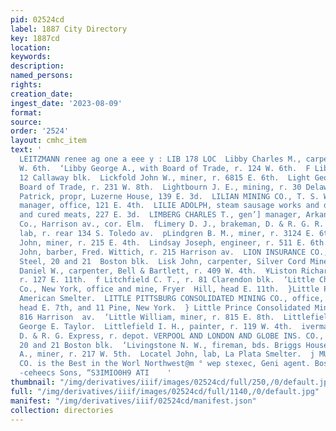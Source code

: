 ```yaml
---
pid: 02524cd
label: 1887 City Directory
key: 1887cd
location: 
keywords: 
description: 
named_persons: 
rights: 
creation_date: 
ingest_date: '2023-08-09'
format: 
source: 
order: '2524'
layout: cmhc_item
text: '                                                                                  GHARLES
  LEITZMANN renee ag one a eee y : LIB 178 LOC  Libby Charles M., carpenter, r. 202
  W. 6th.  ‘Libby George A., with Board of Trade, r. 124 W. 6th.  F Libby J. H., r.
  12 Callaway blk.  Lickfold John W., miner, r. 6815 E. 6th.  Light George 8., with
  Board of Trade, r. 231 W. 8th.  Lightbourn J. E., mining, r. 30 Delaware blk.  Lighthouse
  Patrick, propr, Luzerne House, 139 E. 3d.  LILIAN MINING CO., T. S. Wood, gen’l
  manager, office, 121 E. 4th.  LILIE ADOLPH, steam sausage works and dealer in smoked  )
  and cured meats, 227 E. 3d.  LIMBERG CHARLES T., gen’] manager, Arkansas Valley  Smelting
  Co., Harrison av., cor. Elm.  fLimery D. J., brakeman, D. & R. G. R. R.  -Lind Emil,
  lab, r. rear 134 S. Toledo av.  pLindgren B. M., miner, r. 3124 E. 6th.  Lindgren
  John, miner, r. 215 E. 4th.  Lindsay Joseph, engineer, r. 511 E. 6th.  ;Lindsey
  John, barber, Fred. Wittich, r. 215 Harrison av.  LION INSURANCE CO., London, Ned
  Steel, 20 and 21  Boston blk.  Lisk John, carpenter, Silver Cord Mine.  ‘Liston
  Daniel W., carpenter, Bell & Bartlett, r. 409 W. 4th.  ¥Liston Richard, teamster,
  r. 127 E. 11th.  f Litchfield C. T., r. 81 Clarendon blk.  ‘Little Chief Mining
  Co., New York, office and mine, Fryer  Hill, head E. 11th.  }Little Patrick, lab,
  American Smelter.  LITTLE PITTSBURG CONSOLIDATED MINING CO., office,  , at mines,
  head E. 7th, and 11 Pine, New York.  } Little Prince Consolidated Mining Co., office,
  816 Harrison  av.  ‘Little William, miner, r. 815 E. 8th.  Littlefield H. J., painter,
  George E. Taylor.  Littlefield I. H., painter, r. 119 W. 4th.  iverman T. B., messenger,
  D. & R. G. Express, r. depot. VERPOOL AND LONDON AND GLOBE INS. CO., Ned "1 Steel,
  20 and 21 Boston blk.  ‘Livingstone N. W., fireman, bds. Briggs House.  BLloyd George
  A., miner, r. 217 W. 5th.  Locatel John, lab, La Plata Smelter.  j MUTUAL LIFE INS.
  CO. is the Best in the Worl Northwest@m ° wep stexec, Geni agent. Boston Bloc  HHIUING  NOSTIN
  -ceheecs Sons, “S3IMIO0H9 ATI    '
thumbnail: "/img/derivatives/iiif/images/02524cd/full/250,/0/default.jpg"
full: "/img/derivatives/iiif/images/02524cd/full/1140,/0/default.jpg"
manifest: "/img/derivatives/iiif/02524cd/manifest.json"
collection: directories
---
```

